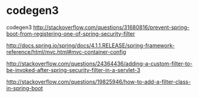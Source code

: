 # codegen3
codegen3
http://stackoverflow.com/questions/31680816/prevent-spring-boot-from-registering-one-of-spring-security-filter


http://docs.spring.io/spring/docs/4.1.1.RELEASE/spring-framework-reference/html/mvc.html#mvc-container-config

http://stackoverflow.com/questions/24364436/adding-a-custom-filter-to-be-invoked-after-spring-security-filter-in-a-servlet-3

http://stackoverflow.com/questions/19825946/how-to-add-a-filter-class-in-spring-boot	
